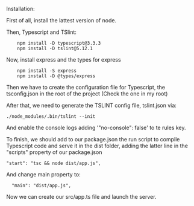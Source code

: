 Installation:

First of all, install the lattest version of node.

Then, Typescript and TSlint:

```
    npm install -D typescript@3.3.3
    npm install -D tslint@5.12.1

```

Now, install express and the types for express

```
    npm install -S express
    npm install -D @types/express
```

Then we have to create the configuration file for Typescript, the tsconfig.json in the root of the project (Check the one in my root)

After that, we need to generate the TSLINT config file, tslint.json via:

```
./node_modules/.bin/tslint --init
```

And enable the console logs adding '"no-console": false' to te rules key.

To finish, we should add to our package.json the run script to compile Typescript code and serve it in the dist folder, adding the latter line in the   "scripts" property of our package.json

```
"start": "tsc && node dist/app.js",
```

And change main property to:

```
  "main": "dist/app.js",
```

Now we can create our src/app.ts file and launch the server.

